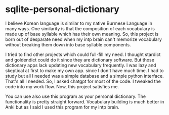 # sqlite-personal-dictionary
I believe Korean language is similar to my native Burmese Language in many ways. One similarity is that the composition of each vocabulary is made up of base syllable which has their own meaning. So, this project is born out of desparate need when my intp brain can't memorize vocabulary without breaking them down into base syllable components. 

I tried to find other projects which could full-fill my need. I thought stardict and goldendict could do it since they are dictionary software. But those dictionary apps lack updating new vocabulary frequently. I was lazy and skeptical at first to make my own app. since I don't have much time. I had to study but all I needed was a simple database and a simple python interface. That's all I needed. So, I asked chatgpt for most of the code. I tweaked the code into my work flow. Now, this project satisfies me. 

You can use also use this program as your personal dictionary. The functionality is pretty straight forward. Vocabulary building is much better in Anki but as I said I used this program for my intp brain. 
